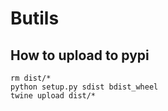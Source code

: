 # Butils

## How to upload to pypi


```shell
rm dist/*
python setup.py sdist bdist_wheel
twine upload dist/*
```

